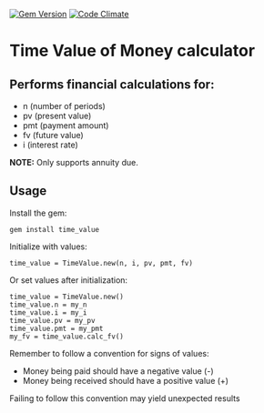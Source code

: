 [![Gem Version](https://badge.fury.io/rb/time_value.svg)](https://badge.fury.io/rb/time_value)
[![Code Climate](https://codeclimate.com/github/randallreedjr/time_value/badges/gpa.svg)](https://codeclimate.com/github/randallreedjr/time_value)

# Time Value of Money calculator

## Performs financial calculations for:
* n (number of periods)
* pv (present value)
* pmt (payment amount)
* fv (future value)
* i (interest rate)

**NOTE:** Only supports annuity due.

## Usage

Install the gem:
```
gem install time_value
```

Initialize with values:
```
time_value = TimeValue.new(n, i, pv, pmt, fv)
```

Or set values after initialization:
```
time_value = TimeValue.new()
time_value.n = my_n
time_value.i = my_i
time_value.pv = my_pv
time_value.pmt = my_pmt
my_fv = time_value.calc_fv()
```

Remember to follow a convention for signs of values:

* Money being paid should have a negative value (-)
* Money being received should have a positive value (+)

Failing to follow this convention may yield unexpected results
